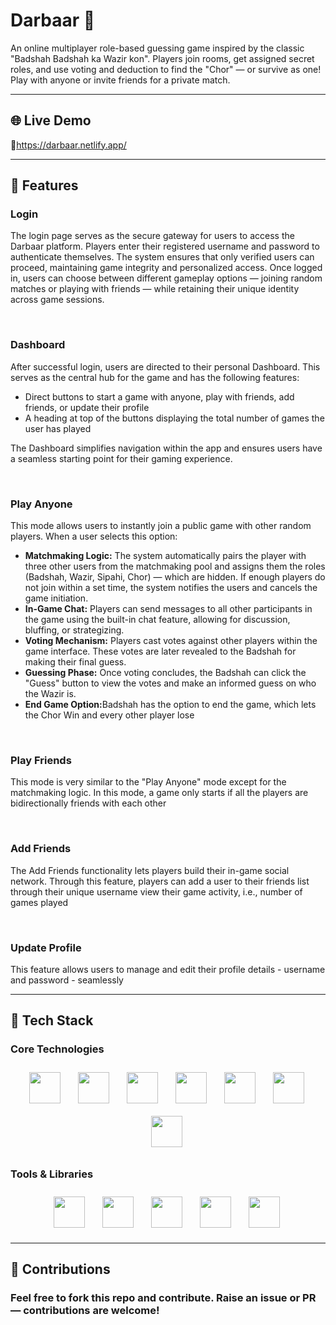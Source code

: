 <h1>Darbaar 👑</h1>
<p> An online multiplayer role-based guessing game inspired by the classic "Badshah Badshah ka Wazir kon". 
Players join rooms, get assigned secret roles, and use voting and deduction to find the "Chor" — or survive as one!
Play with anyone or invite friends for a private match. </p>
<hr/>

<h2>🌐 Live Demo</h2>
<p>🔗<a href="https://darbaar.netlify.app/">https://darbaar.netlify.app/</a></p>
<hr/>

<h2>🚀 Features</h2>
<div>
  <h3>Login</h3>
</div>
<p>The login page serves as the secure gateway for users to access the Darbaar platform. Players enter their registered username and password to authenticate themselves. 
The system ensures that only verified users can proceed, maintaining game integrity and personalized access. Once logged in, users can choose between different gameplay options 
— joining random matches or playing with friends — while retaining their unique identity across game sessions.</p>
<br/>

<div>
  <h3>Dashboard</h3>
</div>
<p>After successful login, users are directed to their personal Dashboard. This serves as the central hub for the game and has the following features:</p>
<ul>
  <li>Direct buttons to start a game with anyone, play with friends, add friends, or update their profile</li>
  <li>A heading at top of the buttons displaying the total number of games the user has played</li>
</ul>
<p>The Dashboard simplifies navigation within the app and ensures users have a seamless starting point for their gaming experience.</p>
<br/>

<div>
  <h3>Play Anyone</h3>
</div>
<p>This mode allows users to instantly join a public game with other random players. When a user selects this option:</p>
<ul>
  <li><b>Matchmaking Logic:</b> The system automatically pairs the player with three other users from the matchmaking pool and assigns them the roles (Badshah, Wazir, Sipahi, Chor) — which are   
  hidden. If enough players do not join within a set time, the system notifies the users and cancels the game initiation.</li>
  <li><b>In-Game Chat:</b> Players can send messages to all other participants in the game using the built-in chat feature, allowing for discussion, bluffing, or strategizing.</li>
  <li><b>Voting Mechanism:</b> Players cast votes against other players within the game interface. These votes are later revealed to the Badshah for making their final guess.</li>
  <li><b>Guessing Phase:</b> Once voting concludes, the Badshah can click the "Guess" button to view the votes and make an informed guess on who the Wazir is.</li>
  <li><b>End Game Option:</b>Badshah has the option to end the game, which lets the Chor Win and every other player lose</li>
</ul>
<br/>

<div>
  <h3>Play Friends</h3>
</div>
<p>This mode is very similar to the "Play Anyone" mode except for the matchmaking logic. In this mode, a game only starts if all the players are bidirectionally friends with each other</p>
<br/>

<div>
  <h3>Add Friends</h3>  
</div>
  <p>The Add Friends functionality lets players build their in-game social network. Through this feature, players can add a user to their friends list through their unique username view their game activity, i.e., number of games played</p>
<br/>

<div>
  <h3>Update Profile</h3>
</div>
<p>This feature allows users to manage and edit their profile details - username and password - seamlessly</p>
<hr/>

<h2>💼 Tech Stack</h2>
<h3>Core Technologies</h3>
<p align="center">  
  <img src="https://skillicons.dev/icons?i=html" height="50" style="margin:10px;" />&nbsp;
  <img src="https://skillicons.dev/icons?i=css" height="50" style="margin:10px;" />&nbsp;
  <img src="https://skillicons.dev/icons?i=js" height="50" style="margin:10px;" />&nbsp;
  <img src="https://skillicons.dev/icons?i=react" height="50" style="margin:10px;" />&nbsp;
  <img src="https://skillicons.dev/icons?i=nodejs" height="50" style="margin:10px;" />&nbsp;
  <img src="https://skillicons.dev/icons?i=express" height="50" style="margin:10px;" />&nbsp;
  <img src="https://skillicons.dev/icons?i=mongodb" height="50" style="margin:10px;" />&nbsp;
</p>

<h3>Tools & Libraries</h3>
<p align="center">  
  <img src="https://skillicons.dev/icons?i=git" height="50" style="margin:10px;" />&nbsp;
  <img src="https://skillicons.dev/icons?i=github" height="50" style="margin:10px;" />&nbsp;
  <img src="https://skillicons.dev/icons?i=vercel" height="50" style="margin:10px;" />&nbsp;
  <img src="https://skillicons.dev/icons?i=netlify" height="50" style="margin:10px;" />&nbsp;
  <img src="https://skillicons.dev/icons?i=vscode" height="50" style="margin:10px;" />&nbsp;
</p>
<hr/>
<h2>🙌  Contributions</h2>
<h3>Feel free to fork this repo and contribute. Raise an issue or PR — contributions are welcome!</h3>


